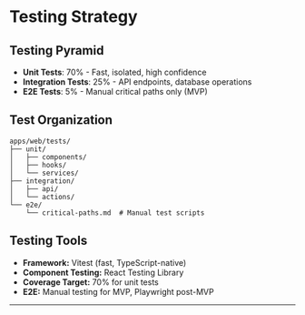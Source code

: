 # Testing Strategy

## Testing Pyramid

- **Unit Tests**: 70% - Fast, isolated, high confidence
- **Integration Tests**: 25% - API endpoints, database operations
- **E2E Tests**: 5% - Manual critical paths only (MVP)

## Test Organization

```
apps/web/tests/
├── unit/
│   ├── components/
│   ├── hooks/
│   └── services/
├── integration/
│   ├── api/
│   └── actions/
└── e2e/
    └── critical-paths.md  # Manual test scripts
```

## Testing Tools

- **Framework:** Vitest (fast, TypeScript-native)
- **Component Testing:** React Testing Library
- **Coverage Target:** 70% for unit tests
- **E2E:** Manual testing for MVP, Playwright post-MVP

---
